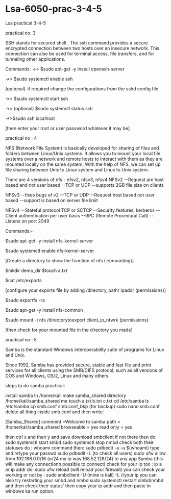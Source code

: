 # Lsa-6050-prac-3-4-5
Lsa practical 3-4-5

practical no: 3 

SSH stands for secured shell .
 The ssh command provides a secure encrypted connection between two hosts over an insecure network.
 This connection can also be used for terminal access, file transfers, and for tunneling other applications.
 
 Commands:
 ->> $sudo apt-get -y install openssh-server
 
 ->> $sudo systemctl enable ssh
 
 (optional)-if required change the configurations from the sshd config file 
 
 ->> $sudo systemctl start ssh
 
 ->> (optional) $sudo systemctl status ssh
 
 ->>$sudo ssh localhost
 
 [then enter your root or user password whatever it may be]
 
 
 practical no : 4 
 
 NFS (Network File System) is basically developed for sharing of files and folders between Linux/Unix systems.
It allows you to mount your local file systems over a network and remote hosts to interact with them as they are mounted locally on the same system. 
With the help of NFS, we can set up file sharing between Unix to Linux system and Linux to Unix system.

There are 4 versions of nfs - nfsv2, nfsv3, nfsv4
NFSv2
--Request are host based and not user based
--TCP or UDP
--supports 2GB file size on clients

NFSv3
--fixes bugs of v2
--TCP or UDP
--Request host based not user based
--support is based on server file limit

NFSv4
--Stateful protocol TCP or SCTCP
--Security features, kerberos
--Client authentication per user basis
--RPC (Remote Procedural Call)
--Listens on port 2049

Commands:-

$sudo apt-get -y install nfs-kernel-server

$sudo systemctl enable nfs-kernel-server

[Create a directory to show the function of nfs i.e(mounting)]

$mkdir demo_dir
$touch a.txt

$cat /etc/exports

[configure your exports file by adding /directory_path/ ipaddr (permissions)]

$sudo exportfs -ra

$sudo apt-get -y install nfs-common

$sudo mount -t nfs /directorytoexport client_ip_ntwrk (permissions) 

[then check for your mounted file in the directory you made]


practical no : 5 

Samba is the standard Windows interoperability suite of programs
 for Linux and Unix.

Since 1992, Samba has provided secure, 
stable and fast file and print services for all clients 
using the SMB/CIFS protocol, such as all versions of 
DOS and Windows, OS/2, Linux and many others.


steps to do samba practical:

install samba
In /home/kali make samba_shared directory
/home/kali/samba_shared me touch a.txt b.txt c.txt
cd /etc/samba
ls /etc/samba
cp smb.conf smb.conf_bkp (for backup)
sudo nano smb.conf
delete all thing inside smb.conf and then write:

[Samba_Shared]
   comment =Welcome to samba
   path = /home/kali/samba_shared
   browseable = yes
   read only = yes

then ctrl x and then y and save 
download smbclient if not there
then do:
sudo systemctl start smbd
sudo systemctl stop nmbd
check both their statuses
do : whoami command
then: sudo pdbedit -a -u $(whoami)
type and retype your passwd
sudo pdbedit -L (to check all users)
sudo ufw allow from 192.168.0.0/16 (or24 my ip was 168.52.128/24) to any app Samba
(this will make any connectionn possible to connect)
check for your ip too : ip a or ip addr
do: sudo ufw reload (will reload your firewall)
you can check your working or not by :
sudo smbcllient -U <username>(mine is kali) -L //your ip
you can also try restarting your smbd and nmbd
sudo systemctl restart smbd/nmbd
and then check their status'
then copy your ip addr and then paste in windows ka run option.
  
  
  
